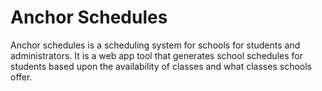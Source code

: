 # Anchor Schedules
Anchor schedules is a scheduling system for schools for students and administrators. It is a web app tool that generates school schedules for students based upon the availability of classes and what classes schools offer. 
